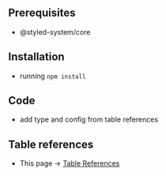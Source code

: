 ## Prerequisites

- @styled-system/core

## Installation

- running `npm install`

## Code

- add type and config from table references

## Table references

- This page -> [Table References](https://github.com/adhaniscuber/atomic-system/blob/master/REFERENCES.md 'Table References')
